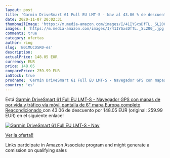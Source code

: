 ```yaml
---
layout: post
title: 'Garmin DriveSmart 61 Full EU LMT-S - Nav al 43.06 % de descuento'
date: 2020-11-07 20:02:31
thumbnailImage: 'https://m.media-amazon.com/images/I/41IYSxsDfTL._SL200_.jpg'
images: [ 'https://m.media-amazon.com/images/I/41IYSxsDfTL._SL200_.jpg' ]
comments: true
category: ofertas
author: ring
slug: 'B01MUCDSR0-es'
description:
actualPrice: 148.05 EUR
currency: EUR
price: 148.05
comparePrice: 259.99 EUR
inStock: true
prodname: 'Garmin DriveSmart 61 Full EU LMT-S - Navegador GPS con mapas de por vida y tráfico vía móvil  pantalla de 6"  mapa Europa completo   Reacondicionado '
country: 'es'
---
```


Está [Garmin DriveSmart 61 Full EU LMT-S - Navegador GPS con mapas de por vida y tráfico vía móvil  pantalla de 6"  mapa Europa completo   Reacondicionado ](https://www.amazon.es/dp/B01MUCDSR0/?tag=tolees-21) con 43.06 de descuento por 148.05 EUR (original: 259.99 EUR) en el siguiente enlace!

[![Garmin DriveSmart 61 Full EU LMT-S - Nav](https://m.media-amazon.com/images/I/41IYSxsDfTL._SL200_.jpg)](https://www.amazon.es/dp/B01MUCDSR0/?tag=tolees-21)

[Ver la oferta!!](https://www.amazon.es/dp/B01MUCDSR0/?tag=tolees-21)

Links participate in Amazon Associate program and might generate a comission on qualifying sales


